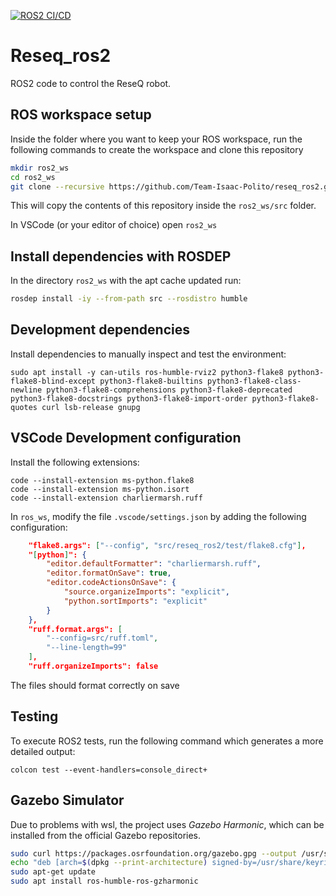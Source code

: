[![ROS2 CI/CD](https://github.com/Team-Isaac-Polito/reseq_ros2/actions/workflows/ros-ci.yaml/badge.svg)](https://github.com/Team-Isaac-Polito/reseq_ros2/actions/workflows/ros-ci.yaml)

# Reseq_ros2

ROS2 code to control the ReseQ robot.

## ROS workspace setup

Inside the folder where you want to keep your ROS workspace, run the following commands to create the workspace and clone this repository

```bash
mkdir ros2_ws
cd ros2_ws
git clone --recursive https://github.com/Team-Isaac-Polito/reseq_ros2.git src
```

This will copy the contents of this repository inside the `ros2_ws/src` folder.

In VSCode (or your editor of choice) open `ros2_ws`

## Install dependencies with ROSDEP

In the directory `ros2_ws` with the apt cache updated run:

```bash
rosdep install -iy --from-path src --rosdistro humble
```

## Development dependencies

Install dependencies to manually inspect and test the environment:

```
sudo apt install -y can-utils ros-humble-rviz2 python3-flake8 python3-flake8-blind-except python3-flake8-builtins python3-flake8-class-newline python3-flake8-comprehensions python3-flake8-deprecated python3-flake8-docstrings python3-flake8-import-order python3-flake8-quotes curl lsb-release gnupg
```

## VSCode Development configuration

Install the following extensions:

```
code --install-extension ms-python.flake8
code --install-extension ms-python.isort
code --install-extension charliermarsh.ruff
```

In `ros_ws`, modify the file `.vscode/settings.json` by adding the following configuration:

```json
    "flake8.args": ["--config", "src/reseq_ros2/test/flake8.cfg"],
    "[python]": {
        "editor.defaultFormatter": "charliermarsh.ruff",
        "editor.formatOnSave": true,
        "editor.codeActionsOnSave": {
            "source.organizeImports": "explicit",
            "python.sortImports": "explicit"
        }
    },
    "ruff.format.args": [
        "--config=src/ruff.toml",
        "--line-length=99"
    ],
    "ruff.organizeImports": false
```

The files should format correctly on save

## Testing 

To execute ROS2 tests, run the following command which generates a more detailed output:

```
colcon test --event-handlers=console_direct+
```

## Gazebo Simulator
Due to problems with wsl, the project uses _Gazebo Harmonic_, which can be installed from the official Gazebo repositories.

```bash
sudo curl https://packages.osrfoundation.org/gazebo.gpg --output /usr/share/keyrings/pkgs-osrf-archive-keyring.gpg
echo "deb [arch=$(dpkg --print-architecture) signed-by=/usr/share/keyrings/pkgs-osrf-archive-keyring.gpg] http://packages.osrfoundation.org/gazebo/ubuntu-stable $(lsb_release -cs) main" | sudo tee /etc/apt/sources.list.d/gazebo-stable.list > /dev/null
sudo apt-get update
sudo apt install ros-humble-ros-gzharmonic
```
